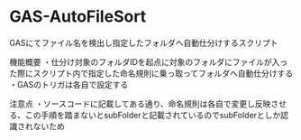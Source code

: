 # GAS-AutoFileSort

GASにてファイル名を検出し指定したフォルダへ自動仕分けするスクリプト

機能概要
・仕分け対象のフォルダIDを起点に対象のフォルダにファイルが入った際にスクリプト内で指定した命名規則に乗っ取ってフォルダへ自動仕分けする
・GASのトリガは各自で設定する


注意点
・ソースコードに記載してある通り、命名規則は各自で変更し反映させる、この手順を踏まないとsubFolderと記載されているのでsubFolderとしか認識されないため
